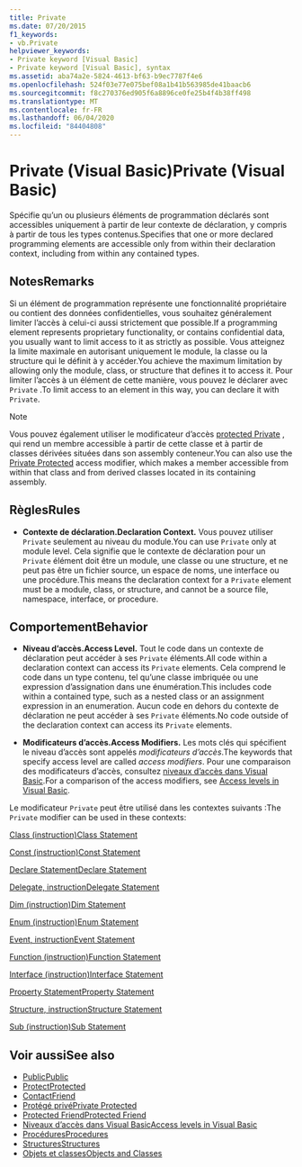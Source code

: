 ```yaml
---
title: Private
ms.date: 07/20/2015
f1_keywords:
- vb.Private
helpviewer_keywords:
- Private keyword [Visual Basic]
- Private keyword [Visual Basic], syntax
ms.assetid: aba74a2e-5824-4613-bf63-b9ec7787f4e6
ms.openlocfilehash: 524f03e77e075bef08a1b41b563985de41baacb6
ms.sourcegitcommit: f8c270376ed905f6a8896ce0fe25b4f4b38ff498
ms.translationtype: MT
ms.contentlocale: fr-FR
ms.lasthandoff: 06/04/2020
ms.locfileid: "84404808"
---
```

# <a name="private-visual-basic"></a><span data-ttu-id="1265f-102">Private (Visual Basic)</span><span class="sxs-lookup"><span data-stu-id="1265f-102">Private (Visual Basic)</span></span>
<span data-ttu-id="1265f-103">Spécifie qu’un ou plusieurs éléments de programmation déclarés sont accessibles uniquement à partir de leur contexte de déclaration, y compris à partir de tous les types contenus.</span><span class="sxs-lookup"><span data-stu-id="1265f-103">Specifies that one or more declared programming elements are accessible only from within their declaration context, including from within any contained types.</span></span>  
  
## <a name="remarks"></a><span data-ttu-id="1265f-104">Notes</span><span class="sxs-lookup"><span data-stu-id="1265f-104">Remarks</span></span>  
 <span data-ttu-id="1265f-105">Si un élément de programmation représente une fonctionnalité propriétaire ou contient des données confidentielles, vous souhaitez généralement limiter l’accès à celui-ci aussi strictement que possible.</span><span class="sxs-lookup"><span data-stu-id="1265f-105">If a programming element represents proprietary functionality, or contains confidential data, you usually want to limit access to it as strictly as possible.</span></span> <span data-ttu-id="1265f-106">Vous atteignez la limite maximale en autorisant uniquement le module, la classe ou la structure qui le définit à y accéder.</span><span class="sxs-lookup"><span data-stu-id="1265f-106">You achieve the maximum limitation by allowing only the module, class, or structure that defines it to access it.</span></span> <span data-ttu-id="1265f-107">Pour limiter l’accès à un élément de cette manière, vous pouvez le déclarer avec `Private` .</span><span class="sxs-lookup"><span data-stu-id="1265f-107">To limit access to an element in this way, you can declare it with `Private`.</span></span>  

> [!NOTE]
> <span data-ttu-id="1265f-108">Vous pouvez également utiliser le modificateur d’accès [protected Private](private-protected.md) , qui rend un membre accessible à partir de cette classe et à partir de classes dérivées situées dans son assembly conteneur.</span><span class="sxs-lookup"><span data-stu-id="1265f-108">You can also use the [Private Protected](private-protected.md) access modifier, which makes a member accessible from within that class and from derived classes located in its containing assembly.</span></span>

## <a name="rules"></a><span data-ttu-id="1265f-109">Règles</span><span class="sxs-lookup"><span data-stu-id="1265f-109">Rules</span></span>  

- <span data-ttu-id="1265f-110">**Contexte de déclaration.**</span><span class="sxs-lookup"><span data-stu-id="1265f-110">**Declaration Context.**</span></span> <span data-ttu-id="1265f-111">Vous pouvez utiliser `Private` seulement au niveau du module.</span><span class="sxs-lookup"><span data-stu-id="1265f-111">You can use `Private` only at module level.</span></span> <span data-ttu-id="1265f-112">Cela signifie que le contexte de déclaration pour un `Private` élément doit être un module, une classe ou une structure, et ne peut pas être un fichier source, un espace de noms, une interface ou une procédure.</span><span class="sxs-lookup"><span data-stu-id="1265f-112">This means the declaration context for a `Private` element must be a module, class, or structure, and cannot be a source file, namespace, interface, or procedure.</span></span>  
  
## <a name="behavior"></a><span data-ttu-id="1265f-113">Comportement</span><span class="sxs-lookup"><span data-stu-id="1265f-113">Behavior</span></span>  
  
- <span data-ttu-id="1265f-114">**Niveau d’accès.**</span><span class="sxs-lookup"><span data-stu-id="1265f-114">**Access Level.**</span></span> <span data-ttu-id="1265f-115">Tout le code dans un contexte de déclaration peut accéder à ses `Private` éléments.</span><span class="sxs-lookup"><span data-stu-id="1265f-115">All code within a declaration context can access its `Private` elements.</span></span> <span data-ttu-id="1265f-116">Cela comprend le code dans un type contenu, tel qu’une classe imbriquée ou une expression d’assignation dans une énumération.</span><span class="sxs-lookup"><span data-stu-id="1265f-116">This includes code within a contained type, such as a nested class or an assignment expression in an enumeration.</span></span> <span data-ttu-id="1265f-117">Aucun code en dehors du contexte de déclaration ne peut accéder à ses `Private` éléments.</span><span class="sxs-lookup"><span data-stu-id="1265f-117">No code outside of the declaration context can access its `Private` elements.</span></span>  
  
- <span data-ttu-id="1265f-118">**Modificateurs d’accès.**</span><span class="sxs-lookup"><span data-stu-id="1265f-118">**Access Modifiers.**</span></span> <span data-ttu-id="1265f-119">Les mots clés qui spécifient le niveau d’accès sont appelés *modificateurs d’accès*.</span><span class="sxs-lookup"><span data-stu-id="1265f-119">The keywords that specify access level are called *access modifiers*.</span></span> <span data-ttu-id="1265f-120">Pour une comparaison des modificateurs d’accès, consultez [niveaux d’accès dans Visual Basic](../../programming-guide/language-features/declared-elements/access-levels.md).</span><span class="sxs-lookup"><span data-stu-id="1265f-120">For a comparison of the access modifiers, see [Access levels in Visual Basic](../../programming-guide/language-features/declared-elements/access-levels.md).</span></span>  
  
 <span data-ttu-id="1265f-121">Le modificateur `Private` peut être utilisé dans les contextes suivants :</span><span class="sxs-lookup"><span data-stu-id="1265f-121">The `Private` modifier can be used in these contexts:</span></span>  
  
 [<span data-ttu-id="1265f-122">Class (instruction)</span><span class="sxs-lookup"><span data-stu-id="1265f-122">Class Statement</span></span>](../statements/class-statement.md)  
  
 [<span data-ttu-id="1265f-123">Const (instruction)</span><span class="sxs-lookup"><span data-stu-id="1265f-123">Const Statement</span></span>](../statements/const-statement.md)  
  
 [<span data-ttu-id="1265f-124">Declare Statement</span><span class="sxs-lookup"><span data-stu-id="1265f-124">Declare Statement</span></span>](../statements/declare-statement.md)  
  
 [<span data-ttu-id="1265f-125">Delegate, instruction</span><span class="sxs-lookup"><span data-stu-id="1265f-125">Delegate Statement</span></span>](../statements/delegate-statement.md)  
  
 [<span data-ttu-id="1265f-126">Dim (instruction)</span><span class="sxs-lookup"><span data-stu-id="1265f-126">Dim Statement</span></span>](../statements/dim-statement.md)  
  
 [<span data-ttu-id="1265f-127">Enum (instruction)</span><span class="sxs-lookup"><span data-stu-id="1265f-127">Enum Statement</span></span>](../statements/enum-statement.md)  
  
 [<span data-ttu-id="1265f-128">Event, instruction</span><span class="sxs-lookup"><span data-stu-id="1265f-128">Event Statement</span></span>](../statements/event-statement.md)  
  
 [<span data-ttu-id="1265f-129">Function (instruction)</span><span class="sxs-lookup"><span data-stu-id="1265f-129">Function Statement</span></span>](../statements/function-statement.md)  
  
 [<span data-ttu-id="1265f-130">Interface (instruction)</span><span class="sxs-lookup"><span data-stu-id="1265f-130">Interface Statement</span></span>](../statements/interface-statement.md)  
  
 [<span data-ttu-id="1265f-131">Property Statement</span><span class="sxs-lookup"><span data-stu-id="1265f-131">Property Statement</span></span>](../statements/property-statement.md)  
  
 [<span data-ttu-id="1265f-132">Structure, instruction</span><span class="sxs-lookup"><span data-stu-id="1265f-132">Structure Statement</span></span>](../statements/structure-statement.md)  
  
 [<span data-ttu-id="1265f-133">Sub (instruction)</span><span class="sxs-lookup"><span data-stu-id="1265f-133">Sub Statement</span></span>](../statements/sub-statement.md)  
  
## <a name="see-also"></a><span data-ttu-id="1265f-134">Voir aussi</span><span class="sxs-lookup"><span data-stu-id="1265f-134">See also</span></span>

- [<span data-ttu-id="1265f-135">Public</span><span class="sxs-lookup"><span data-stu-id="1265f-135">Public</span></span>](public.md)
- [<span data-ttu-id="1265f-136">Protect</span><span class="sxs-lookup"><span data-stu-id="1265f-136">Protected</span></span>](protected.md)
- [<span data-ttu-id="1265f-137">Contact</span><span class="sxs-lookup"><span data-stu-id="1265f-137">Friend</span></span>](friend.md)
- [<span data-ttu-id="1265f-138">Protégé privé</span><span class="sxs-lookup"><span data-stu-id="1265f-138">Private Protected</span></span>](./private-protected.md)
- [<span data-ttu-id="1265f-139">Protected Friend</span><span class="sxs-lookup"><span data-stu-id="1265f-139">Protected Friend</span></span>](./protected-friend.md)
- [<span data-ttu-id="1265f-140">Niveaux d’accès dans Visual Basic</span><span class="sxs-lookup"><span data-stu-id="1265f-140">Access levels in Visual Basic</span></span>](../../programming-guide/language-features/declared-elements/access-levels.md)
- [<span data-ttu-id="1265f-141">Procédures</span><span class="sxs-lookup"><span data-stu-id="1265f-141">Procedures</span></span>](../../programming-guide/language-features/procedures/index.md)
- [<span data-ttu-id="1265f-142">Structures</span><span class="sxs-lookup"><span data-stu-id="1265f-142">Structures</span></span>](../../programming-guide/language-features/data-types/structures.md)
- [<span data-ttu-id="1265f-143">Objets et classes</span><span class="sxs-lookup"><span data-stu-id="1265f-143">Objects and Classes</span></span>](../../programming-guide/language-features/objects-and-classes/index.md)

